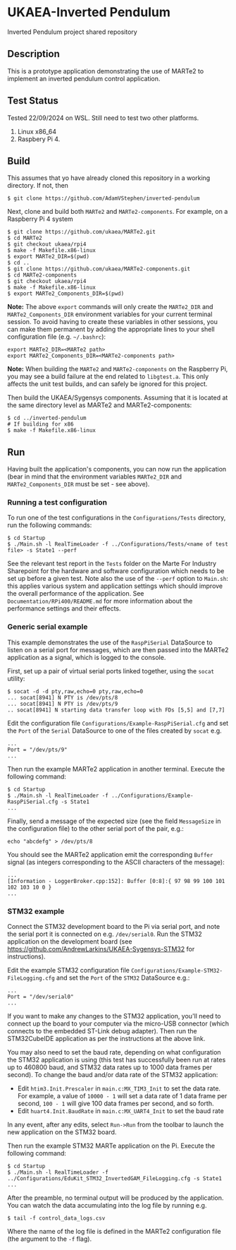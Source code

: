 # UKAEA-Inverted Pendulum

Inverted Pendulum project shared repository

## Description

This is a prototype application demonstrating the use of MARTe2 to implement an inverted pendulum control application.

## Test Status

Tested 22/09/2024 on WSL.  Still need to test two other platforms.

1. Linux x86_64
1. Raspbery Pi 4.

## Build

This assumes that yo have already cloned this repository in a working directory. If not, then

```
$ git clone https://github.com/AdamVStephen/inverted-pendulum
```

Next, clone and build both `MARTe2` and `MARTe2-components`. For example, on a Raspberry Pi 4 system

```
$ git clone https://github.com/ukaea/MARTe2.git
$ cd MARTe2
$ git checkout ukaea/rpi4
$ make -f Makefile.x86-linux
$ export MARTe2_DIR=$(pwd)
$ cd ..
$ git clone https://github.com/ukaea/MARTe2-components.git
$ cd MARTe2-components
$ git checkout ukaea/rpi4
$ make -f Makefile.x86-linux
$ export MARTe2_Components_DIR=$(pwd)
```

**Note:** The above `export` commands will only create the `MARTe2_DIR` and `MARTe2_Components_DIR` environment variables for your current terminal session. To avoid having to create these variables in other sessions, you can make them permanent by adding the appropriate lines to your shell configuration file (e.g. `~/.bashrc`):

```
export MARTe2_DIR=<MARTe2 path>
export MARTe2_Components_DIR=<MARTe2-components path>
```

**Note:** When building the `MARTe2` and `MARTe2-components` on the Raspberry Pi, you may see a build failure at the end
related to `libgtest.a`. This only affects the unit test builds, and can safely be ignored for this
project.

Then build the UKAEA/Sygensys components. Assuming that it is located at the same directory level as 
MARTe2 and MARTe2-components:

```
$ cd ../inverted-pendulum
# If building for x86
$ make -f Makefile.x86-linux
```

## Run

Having built the application's components, you can now run the application (bear in mind that the
environment variables `MARTe2_DIR` and `MARTe2_Components_DIR` must be set - see above).

### Running a test configuration

To run one of the test configurations in the `Configurations/Tests` directory, run the following commands:

```
$ cd Startup
$ ./Main.sh -l RealTimeLoader -f ../Configurations/Tests/<name of test file> -s State1 --perf
```

See the relevant test report in the `Tests` folder on the Marte For Industry Sharepoint for the hardware and software configuration which needs to be set up before a given test. Note also the use of the `--perf` option to `Main.sh`: this applies various system and application settings which should improve the overall performance of the application. See `Documentation/RPi400/README.md` for more information about the performance settings and their effects.

### Generic serial example

This example demonstrates the use of the `RaspPiSerial` DataSource to listen on a serial port for 
messages, which are then passed into the MARTe2 application as a signal, which is logged to the 
console.

First, set up a pair of virtual serial ports linked together, using the `socat` utility:

```
$ socat -d -d pty,raw,echo=0 pty,raw,echo=0
... socat[8941] N PTY is /dev/pts/8
... socat[8941] N PTY is /dev/pts/9
.. socat[8941] N starting data transfer loop with FDs [5,5] and [7,7]
```

Edit the configuration file `Configurations/Example-RaspPiSerial.cfg` and set the `Port` of the 
`Serial` DataSource to one of the files created by `socat` e.g.

```
...
Port = "/dev/pts/9"
...
```

Then run the example MARTe2 application in another terminal. Execute the following command:

```
$ cd Startup
$ ./Main.sh -l RealTimeLoader -f ../Configurations/Example-RaspPiSerial.cfg -s State1
...
```

Finally, send a message of the expected size (see the field `MessageSize` in the configuration file)
to the other serial port of the pair, e.g.:

```
echo "abcdefg" > /dev/pts/8
```

You should see the MARTe2 application emit the corresponding `Buffer` signal (as integers 
corresponding to the ASCII characters of the message):

```
...
[Information - LoggerBroker.cpp:152]: Buffer [0:8]:{ 97 98 99 100 101 102 103 10 0 } 
...
```

### STM32 example

Connect the STM32 development board to the Pi via serial port, and note the serial port it is connected 
on e.g. `/dev/serial0`. Run the STM32 application on the development board (see 
https://github.com/AndrewLarkins/UKAEA-Sygensys-STM32 for instructions).

Edit the example STM32 configuration file `Configurations/Example-STM32-FileLogging.cfg` and set 
the `Port` of the `STM32` DataSource e.g.:

```
...
Port = "/dev/serial0"
...
```

If you want to make any changes to the STM32 application, you'll need to connect up the board to
your computer via the micro-USB connector (which connects to the embedded ST-Link debug adapter).
Then run the STM32CubeIDE application as per the instructions at the above link.

You may also need to set the baud rate, depending on what configuration the STM32 application is 
using (this test has successfully been run at rates up to 460800 baud, and STM32 data rates up to
1000 data frames per second). To change the baud and/or data rate of the STM32 application:

* Edit `htim3.Init.Prescaler` in `main.c:MX_TIM3_Init` to set the data rate. For example, a value
  of `10000 - 1` will set a data rate of 1 data frame per second, `100 - 1` will give 100 data frames
  per second, and so forth.
* Edit `huart4.Init.BaudRate` in `main.c:MX_UART4_Init` to set the baud rate

In any event, after any edits, select `Run->Run` from the toolbar to launch the new application on
the STM32 board.

Then run the example STM32 MARTe application on the Pi. Execute the following command:

```
$ cd Startup
$ ./Main.sh -l RealTimeLoader -f ../Configurations/EduKit_STM32_InvertedGAM_FileLogging.cfg -s State1
...
```
After the preamble, no terminal output will be produced by the application. You can watch the data
accumulating into the log file by running e.g.

```
$ tail -f control_data_logs.csv
```

Where the name of the log file is defined in the MARTe2 configuration file (the argument to the `-f` flag). 
